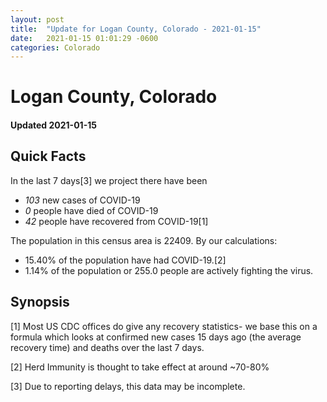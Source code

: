 ```yaml
---
layout: post
title:  "Update for Logan County, Colorado - 2021-01-15"
date:   2021-01-15 01:01:29 -0600
categories: Colorado
---
```


# Logan County, Colorado
#### Updated 2021-01-15

## Quick Facts

In the last 7 days[3] we project there have been
- *103* new cases of COVID-19
- *0* people have died of COVID-19
- *42* people have recovered from COVID-19[1]

The population in this census area is 22409. By our calculations:
- 15.40% of the population have had COVID-19.[2]
- 1.14% of the population or 255.0 people are actively fighting the virus.

## Synopsis




[1] Most US CDC offices do give any recovery statistics- we base this on a formula which looks at confirmed new cases
15 days ago (the average recovery time) and deaths over the last 7 days.

[2] Herd Immunity is thought to take effect at around ~70-80%

[3] Due to reporting delays, this data may be incomplete.
 
    
